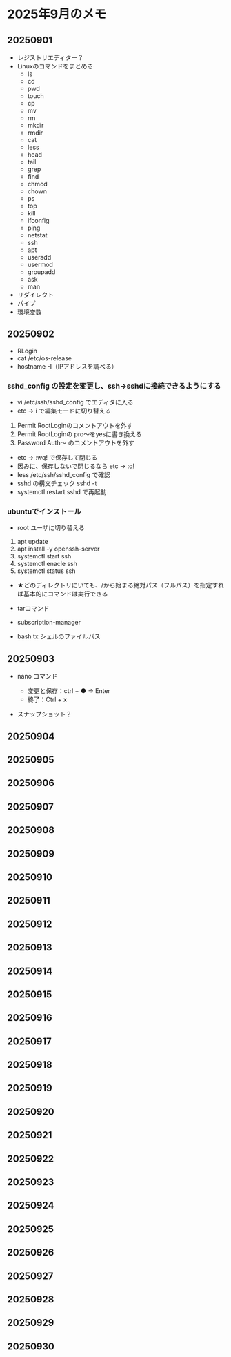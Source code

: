 # 2025年9月のメモ

## 20250901

- レジストリエディター？
- Linuxのコマンドをまとめる
  - ls
  - cd
  - pwd
  - touch
  - cp
  - mv
  - rm
  - mkdir
  - rmdir
  - cat
  - less
  - head
  - tail
  - grep
  - find
  - chmod
  - chown
  - ps
  - top
  - kill
  - ifconfig
  - ping
  - netstat
  - ssh
  - apt
  - useradd
  - usermod
  - groupadd
  - ask
  - man
- リダイレクト
- パイプ
- 環境変数 

## 20250902

- RLogin
- cat /etc/os-release
- hostname -I（IPアドレスを調べる） 

### sshd_config の設定を変更し、ssh→sshdに接続できるようにする

- vi /etc/ssh/sshd_config でエディタに入る
- etc → i で編集モードに切り替える
1. Permit RootLoginのコメントアウトを外す
2. Permit RootLoginの pro〜をyesに書き換える
3. Password Auth〜 のコメントアウトを外す

- etc → :wq! で保存して閉じる
- 因みに、保存しないで閉じるなら etc → :q!
- less /etc/ssh/sshd_config で確認
- sshd の構文チェック sshd -t
- systemctl restart sshd で再起動

### ubuntuでインストール

- root ユーザに切り替える
1. apt update
2. apt install -y openssh-server
3. systemctl start ssh
4. systemctl enacle ssh
5. systemctl status ssh

- ★どのディレクトリにいても、/から始まる絶対パス（フルパス）を指定すれば基本的にコマンドは実行できる

- tarコマンド
- subscription-manager
- bash tx シェルのファイルパス 

## 20250903

- nano コマンド
  - 変更と保存：ctrl + ● → Enter
  - 終了：Ctrl + x

- スナップショット？

## 20250904

## 20250905

## 20250906

## 20250907

## 20250908

## 20250909

## 20250910

## 20250911

## 20250912

## 20250913

## 20250914

## 20250915

## 20250916

## 20250917

## 20250918

## 20250919

## 20250920

## 20250921

## 20250922

## 20250923

## 20250924

## 20250925

## 20250926

## 20250927

## 20250928

## 20250929

## 20250930